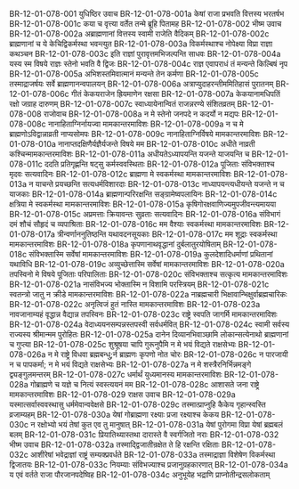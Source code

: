 BR-12-01-078-001  युधिष्ठिर उवाच
BR-12-01-078-001a केषां राजा प्रभवति वित्तस्य भरतर्षभ
BR-12-01-078-001c कया च वृत्त्या वर्तेत तन्मे ब्रूहि पितामह
BR-12-01-078-002  भीष्म उवाच
BR-12-01-078-002a अब्राह्मणानां वित्तस्य स्वामी राजेति वैदिकम्
BR-12-01-078-002c ब्राह्मणानां च ये केचिद्विकर्मस्था भवन्त्युत
BR-12-01-078-003a विकर्मस्थाश्च नोपेक्ष्या विप्रा राज्ञा कथञ्चन
BR-12-01-078-003c इति राज्ञां पुरावृत्तमभिजल्पन्ति साधवः
BR-12-01-078-004a यस्य स्म विषये राज्ञः स्तेनो भवति वै द्विजः
BR-12-01-078-004c राज्ञ एवापराधं तं मन्यन्ते किल्बिषं नृप
BR-12-01-078-005a अभिशस्तमिवात्मानं मन्यन्ते तेन कर्मणा
BR-12-01-078-005c तस्माद्राजर्षयः सर्वे ब्राह्मणानन्वपालयन्
BR-12-01-078-006a अत्राप्युदाहरन्तीममितिहासं पुरातनम्
BR-12-01-078-006c गीतं केकयराजेन ह्रियमाणेन रक्षसा
BR-12-01-078-007a केकयानामधिपतिं रक्षो जग्राह दारुणम्
BR-12-01-078-007c स्वाध्यायेनान्वितं राजन्नरण्ये संशितव्रतम्
BR-12-01-078-008  राजोवाच
BR-12-01-078-008a न मे स्तेनो जनपदे न कदर्यो न मद्यपः
BR-12-01-078-008c नानाहिताग्निर्नायज्वा मामकान्तरमाविशः
BR-12-01-078-009a न च मे ब्राह्मणोऽविद्वान्नाव्रती नाप्यसोमपः
BR-12-01-078-009c नानाहिताग्निर्विषये मामकान्तरमाविशः
BR-12-01-078-010a नानाप्तदक्षिणैर्यज्ञैर्यजन्ते विषये मम
BR-12-01-078-010c अधीते नाव्रती कश्चिन्मामकान्तरमाविशः
BR-12-01-078-011a अधीयतेऽध्यापयन्ति यजन्ते याजयन्ति च
BR-12-01-078-011c ददति प्रतिगृह्णन्ति षट्सु कर्मस्ववस्थिताः
BR-12-01-078-012a पूजिताः संविभक्ताश्च मृदवः सत्यवादिनः
BR-12-01-078-012c ब्राह्मणा मे स्वकर्मस्था मामकान्तरमाविशः
BR-12-01-078-013a न याचन्ते प्रयच्छन्ति सत्यधर्मविशारदाः
BR-12-01-078-013c नाध्यापयन्त्यधीयन्ते यजन्ते न च याजकाः
BR-12-01-078-014a ब्राह्मणान्परिरक्षन्ति सङ्ग्रामेष्वपलायिनः
BR-12-01-078-014c क्षत्रिया मे स्वकर्मस्था मामकान्तरमाविशः
BR-12-01-078-015a कृषिगोरक्षवाणिज्यमुपजीवन्त्यमायया
BR-12-01-078-015c अप्रमत्ताः क्रियावन्तः सुव्रताः सत्यवादिनः
BR-12-01-078-016a संविभागं दमं शौचं सौहृदं च व्यपाश्रिताः
BR-12-01-078-016c मम वैश्याः स्वकर्मस्था मामकान्तरमाविशः
BR-12-01-078-017a त्रीन्वर्णाननुतिष्ठन्ति यथावदनसूयकाः
BR-12-01-078-017c मम शूद्राः स्वकर्मस्था मामकान्तरमाविशः
BR-12-01-078-018a कृपणानाथवृद्धानां दुर्बलातुरयोषिताम्
BR-12-01-078-018c संविभक्तास्मि सर्वेषां मामकान्तरमाविशः
BR-12-01-078-019a कुलदेशादिधर्माणां प्रथितानां यथाविधि
BR-12-01-078-019c अव्युच्छेत्तास्मि सर्वेषां मामकान्तरमाविशः
BR-12-01-078-020a तपस्विनो मे विषये पूजिताः परिपालिताः
BR-12-01-078-020c संविभक्ताश्च सत्कृत्य मामकान्तरमाविशः
BR-12-01-078-021a नासंविभज्य भोक्तास्मि न विशामि परस्त्रियम्
BR-12-01-078-021c स्वतन्त्रो जातु न क्रीडे मामकान्तरमाविशः
BR-12-01-078-022a नाब्रह्मचारी भिक्षावान्भिक्षुर्वाब्रह्मचारिकः
BR-12-01-078-022c अनृत्विजं हुतं नास्ति मामकान्तरमाविशः
BR-12-01-078-023a नावजानाम्यहं वृद्धान्न वैद्यान्न तपस्विनः
BR-12-01-078-023c राष्ट्रे स्वपति जागर्मि मामकान्तरमाविशः
BR-12-01-078-024a वेदाध्ययनसम्पन्नस्तपस्वी सर्वधर्मवित्
BR-12-01-078-024c स्वामी सर्वस्य राज्यस्य श्रीमान्मम पुरोहितः
BR-12-01-078-025a दानेन दिव्यानभिवाञ्छामि लोकान्सत्येनाथो ब्राह्मणानां च गुप्त्या
BR-12-01-078-025c शुश्रूषया चापि गुरूनुपैमि न मे भयं विद्यते राक्षसेभ्यः
BR-12-01-078-026a न मे राष्ट्रे विधवा ब्रह्मबन्धु;र्न ब्राह्मणः कृपणो नोत चोरः
BR-12-01-078-026c न पारजायी न च पापकर्मा; न मे भयं विद्यते राक्षसेभ्यः
BR-12-01-078-027a न मे शस्त्रैरनिर्भिन्नमङ्गे द्व्यङ्गुलमन्तरम्
BR-12-01-078-027c धर्मार्थं युध्यमानस्य मामकान्तरमाविशः
BR-12-01-078-028a गोब्राह्मणे च यज्ञे च नित्यं स्वस्त्ययनं मम
BR-12-01-078-028c आशासते जना राष्ट्रे मामकान्तरमाविशः
BR-12-01-078-029  राक्षस उवाच
BR-12-01-078-029a यस्मात्सर्वास्ववस्थासु धर्ममेवान्ववेक्षसे
BR-12-01-078-029c तस्मात्प्राप्नुहि कैकेय गृहान्स्वस्ति व्रजाम्यहम्
BR-12-01-078-030a येषां गोब्राह्मणा रक्ष्याः प्रजा रक्ष्याश्च केकय
BR-12-01-078-030c न रक्षोभ्यो भयं तेषां कुत एव तु मानुषात्
BR-12-01-078-031a येषां पुरोगमा विप्रा येषां ब्रह्मबलं बलम्
BR-12-01-078-031c प्रियातिथ्यास्तथा दारास्ते वै स्वर्गजितो नराः
BR-12-01-078-032  भीष्म उवाच
BR-12-01-078-032a तस्माद्द्विजातीन्रक्षेत ते हि रक्षन्ति रक्षिताः
BR-12-01-078-032c आशीरेषां भवेद्राज्ञां राष्ट्रं सम्यक्प्रवर्धते
BR-12-01-078-033a तस्माद्राज्ञा विशेषेण विकर्मस्था द्विजातयः
BR-12-01-078-033c नियम्याः संविभज्याश्च प्रजानुग्रहकारणात्
BR-12-01-078-034a य एवं वर्तते राजा पौरजानपदेष्विह
BR-12-01-078-034c अनुभूयेह भद्राणि प्राप्नोतीन्द्रसलोकताम्

